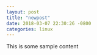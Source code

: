 ```yaml
---
layout: post
title: "newpost"
date: 2018-03-07 22:30:26 -0800
categories: linux
---
```


This is some sample content

